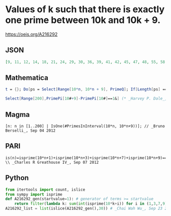 # Values of k such that there is exactly one prime between 10k and 10k \+ 9\.
https://oeis.org/A216292
## JSON
```JSON
[9, 11, 12, 14, 18, 21, 24, 29, 30, 36, 39, 41, 42, 45, 47, 48, 55, 58, 63, 66, 68, 69, 71, 72, 74, 77, 78, 79, 80, 81, 83, 86, 87, 90, 92, 93, 95, 96, 98, 100, 102, 104, 105, 108, 111, 116, 117, 119, 120, 124, 125, 131, 137, 138, 139, 140, 144, 147, 151, 152]
```
## Mathematica
```Mathematica
t = {}; Do[ps = Select[Range[10*n, 10*n + 9], PrimeQ]; If[Length[ps] == 1, AppendTo[t, n]], {n, 0, 199}]; t (* _T. D. Noe_, Sep 03 2012 *)
```
```Mathematica
Select[Range[200],PrimePi[10#+9]-PrimePi[10#]==1&] (* _Harvey P. Dale_, Feb 04 2015 *)
```
## Magma
```Magma
[n: n in [1..200] | IsOne(#PrimesInInterval(10*n, 10*n+9))]; // _Bruno Berselli_, Sep 04 2012
```
## PARI
```PARI
is(n)=isprime(10*n+1)+isprime(10*n+3)+isprime(10*n+7)+isprime(10*n+9)==1 \\ _Charles R Greathouse IV_, Sep 07 2012
```
## Python
```Python
from itertools import count, islice
from sympy import isprime
def A216292_gen(startvalue=1): # generator of terms >= startvalue
    return filter(lambda k: sum(int(isprime(10*k+i)) for i in (1,3,7,9)) == 1, count(max(1,startvalue)))
A216292_list = list(islice(A216292_gen(),30)) # _Chai Wah Wu_, Sep 23 2022
```
